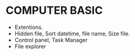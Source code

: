 # COMPUTER BASIC
- Extentions.
- Hidden file, Sort datetime, file name, Size file.
- Control panel, Task Manager
- File explorer
